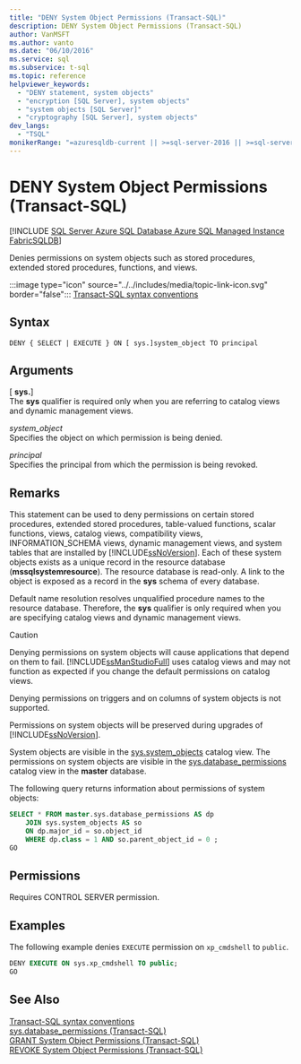 ```yaml
---
title: "DENY System Object Permissions (Transact-SQL)"
description: DENY System Object Permissions (Transact-SQL)
author: VanMSFT
ms.author: vanto
ms.date: "06/10/2016"
ms.service: sql
ms.subservice: t-sql
ms.topic: reference
helpviewer_keywords:
  - "DENY statement, system objects"
  - "encryption [SQL Server], system objects"
  - "system objects [SQL Server]"
  - "cryptography [SQL Server], system objects"
dev_langs:
  - "TSQL"
monikerRange: "=azuresqldb-current || >=sql-server-2016 || >=sql-server-linux-2017 || =azuresqldb-mi-current || =fabric"
---
```

# DENY System Object Permissions (Transact-SQL)
[!INCLUDE [SQL Server Azure SQL Database Azure SQL Managed Instance FabricSQLDB](../../includes/applies-to-version/sql-asdb-asdbmi-fabricsqldb.md)]

  Denies permissions on system objects such as stored procedures, extended stored procedures, functions, and views.  
  
 :::image type="icon" source="../../includes/media/topic-link-icon.svg" border="false"::: [Transact-SQL syntax conventions](../../t-sql/language-elements/transact-sql-syntax-conventions-transact-sql.md)  
  
## Syntax  
  
```syntaxsql
DENY { SELECT | EXECUTE } ON [ sys.]system_object TO principal   
```  
  
## Arguments
 [ **sys.**]  
 The **sys** qualifier is required only when you are referring to catalog views and dynamic management views.  
  
 *system_object*  
 Specifies the object on which permission is being denied.  
  
 *principal*  
 Specifies the principal from which the permission is being revoked.  
  
## Remarks  
 This statement can be used to deny permissions on certain stored procedures, extended stored procedures, table-valued functions, scalar functions, views, catalog views, compatibility views, INFORMATION_SCHEMA views, dynamic management views, and system tables that are installed by [!INCLUDE[ssNoVersion](../../includes/ssnoversion-md.md)]. Each of these system objects exists as a unique record in the resource database (**mssqlsystemresource**). The resource database is read-only. A link to the object is exposed as a record in the **sys** schema of every database.  
  
 Default name resolution resolves unqualified procedure names to the resource database. Therefore, the **sys** qualifier is only required when you are specifying catalog views and dynamic management views.  
  
> [!CAUTION]  
>  Denying permissions on system objects will cause applications that depend on them to fail. [!INCLUDE[ssManStudioFull](../../includes/ssmanstudiofull-md.md)] uses catalog views and may not function as expected if you change the default permissions on catalog views.  
  
 Denying permissions on triggers and on columns of system objects is not supported.  
  
 Permissions on system objects will be preserved during upgrades of [!INCLUDE[ssNoVersion](../../includes/ssnoversion-md.md)].  
  
 System objects are visible in the [sys.system_objects](../../relational-databases/system-catalog-views/sys-system-objects-transact-sql.md) catalog view. The permissions on system objects are visible in the [sys.database_permissions](../../relational-databases/system-catalog-views/sys-database-permissions-transact-sql.md) catalog view in the **master** database.  
  
 The following query returns information about permissions of system objects:  
  
```sql
SELECT * FROM master.sys.database_permissions AS dp   
    JOIN sys.system_objects AS so  
    ON dp.major_id = so.object_id  
    WHERE dp.class = 1 AND so.parent_object_id = 0 ;  
GO  
```  
  
## Permissions  
 Requires CONTROL SERVER permission.  
  
## Examples  
 The following example denies `EXECUTE` permission on `xp_cmdshell` to `public`.  
  
```sql
DENY EXECUTE ON sys.xp_cmdshell TO public;  
GO  
```  
  
## See Also  
 [Transact-SQL syntax conventions](../../t-sql/language-elements/transact-sql-syntax-conventions-transact-sql.md)   
 [sys.database_permissions &#40;Transact-SQL&#41;](../../relational-databases/system-catalog-views/sys-database-permissions-transact-sql.md)   
 [GRANT System Object Permissions &#40;Transact-SQL&#41;](../../t-sql/statements/grant-system-object-permissions-transact-sql.md)   
 [REVOKE System Object Permissions &#40;Transact-SQL&#41;](../../t-sql/statements/revoke-system-object-permissions-transact-sql.md)  
  
  
